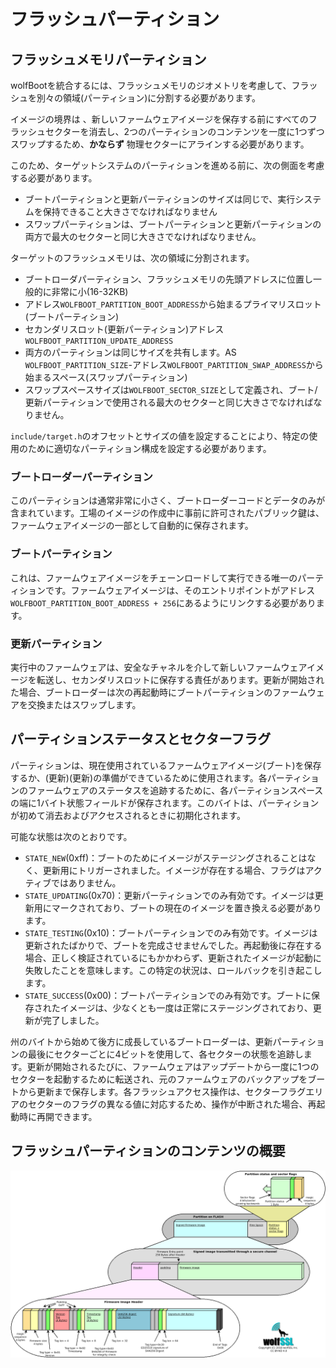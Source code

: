 

# フラッシュパーティション




## フラッシュメモリパーティション



wolfBootを統合するには、フラッシュメモリのジオメトリを考慮して、フラッシュを別々の領域(パーティション)に分割する必要があります。


イメージの境界は 、新しいファームウェアイメージを保存する前にすべてのフラッシュセクターを消去し、2つのパーティションのコンテンツを一度に1つずつスワップするため、**かならず** 物理セクターにアラインする必要があります。


このため、ターゲットシステムのパーティションを進める前に、次の側面を考慮する必要があります。


- ブートパーティションと更新パーティションのサイズは同じで、実行システムを保持できること大きさでなければなりません 
- スワップパーティションは、ブートパーティションと更新パーティションの両方で最大のセクターと同じ大きさでなければなりません。


ターゲットのフラッシュメモリは、次の領域に分割されます。


- ブートローダパーティション、フラッシュメモリの先頭アドレスに位置し一般的に非常に小(16-32KB) 
- アドレス`WOLFBOOT_PARTITION_BOOT_ADDRESS`から始まるプライマリスロット(ブートパーティション) 
- セカンダリスロット(更新パーティション)アドレス`WOLFBOOT_PARTITION_UPDATE_ADDRESS`
- 両方のパーティションは同じサイズを共有します。AS `WOLFBOOT_PARTITION_SIZE`-アドレス`WOLFBOOT_PARTITION_SWAP_ADDRESS`から始まるスペース(スワップパーティション) 
- スワップスペースサイズは`WOLFBOOT_SECTOR_SIZE`として定義され、ブート/更新パーティションで使用される最大のセクターと同じ大きさでなければなりません。


`include/target.h`のオフセットとサイズの値を設定することにより、特定の使用のために適切なパーティション構成を設定する必要があります。



### ブートローダーパーティション



このパーティションは通常非常に小さく、ブートローダーコードとデータのみが含まれています。工場のイメージの作成中に事前に許可されたパブリック鍵は、ファームウェアイメージの一部として自動的に保存されます。



### ブートパーティション



これは、ファームウェアイメージをチェーンロードして実行できる唯一のパーティションです。ファームウェアイメージは、そのエントリポイントがアドレス`WOLFBOOT_PARTITION_BOOT_ADDRESS + 256`にあるようにリンクする必要があります。



### 更新パーティション



実行中のファームウェアは、安全なチャネルを介して新しいファームウェアイメージを転送し、セカンダリスロットに保存する責任があります。更新が開始された場合、ブートローダーは次の再起動時にブートパーティションのファームウェアを交換またはスワップします。





## パーティションステータスとセクターフラグ



パーティションは、現在使用されているファームウェアイメージ(ブート)を保存するか、(更新)(更新)の準備ができているために使用されます。各パーティションのファームウェアのステータスを追跡するために、各パーティションスペースの端に1バイト状態フィールドが保存されます。このバイトは、パーティションが初めて消去およびアクセスされるときに初期化されます。


可能な状態は次のとおりです。 

- `STATE_NEW`(0xff)：ブートのためにイメージがステージングされることはなく、更新用にトリガーされました。イメージが存在する場合、フラグはアクティブではありません。
- `STATE_UPDATING`(0x70)：更新パーティションでのみ有効です。イメージは更新用にマークされており、ブートの現在のイメージを置き換える必要があります。
- `STATE_TESTING`(0x10)：ブートパーティションでのみ有効です。イメージは更新されたばかりで、ブートを完成させませんでした。再起動後に存在する場合、正しく検証されているにもかかわらず、更新されたイメージが起動に失敗したことを意味します。この特定の状況は、ロールバックを引き起こします。
- `STATE_SUCCESS`(0x00)：ブートパーティションでのみ有効です。ブートに保存されたイメージは、少なくとも一度は正常にステージングされており、更新が完了しました。


州のバイトから始めて後方に成長しているブートローダーは、更新パーティションの最後にセクターごとに4ビットを使用して、各セクターの状態を追跡します。更新が開始されるたびに、ファームウェアはアップデートから一度に1つのセクターを起動するために転送され、元のファームウェアのバックアップをブートから更新まで保存します。各フラッシュアクセス操作は、セクターフラグエリアのセクターのフラグの異なる値に対応するため、操作が中断された場合、再起動時に再開できます。



## フラッシュパーティションのコンテンツの概要


![wolfBoot partition](png/wolfboot_partition.png)
